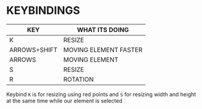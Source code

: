 # KEYBINDINGS

| KEY  | WHAT ITS DOING |
| ------------- | ------------- |
| K  | RESIZE |
| ARROWS+SHIFT  | MOVING ELEMENT FASTER  |
| ARROWS | MOVING ELEMENT |
| S | RESIZE |
| R | ROTATION |


Keybind `K` is for resizing using red points and `S` for resizing width and height at the same time while our element is selected
